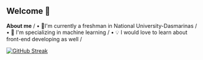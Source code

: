 ## Welcome 👋

<!--
**paulamosinabre/paulamosinabre** is a ✨ _special_ ✨ repository because its `README.md` (this file) appears on your GitHub profile.

Here are some ideas to get you started:

- 🔭 I’m currently working on ...
- 🌱 I’m currently learning ...
- 👯 I’m looking to collaborate on ...
- 🤔 I’m looking for help with ...
- 💬 Ask me about ...
- 📫 How to reach me: ...
- 😄 Pronouns: ...
- ⚡ Fun fact: ...
-->

**About me**  /
• 🏫I'm currently a freshman in National University-Dasmarinas  /
• 🤖 I'm specializing in machine learning  /
• 💡 I would love to learn about front-end developing as well  /

[![GitHub Streak](https://streak-stats.demolab.com?user=paulamosinabre)](https://git.io/streak-stats)
